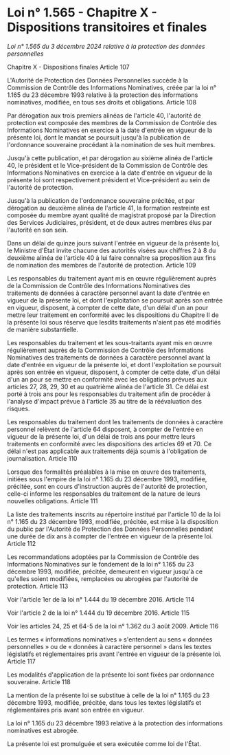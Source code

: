 # Loi n° 1.565 - Chapitre X - Dispositions transitoires et finales

*Loi n° 1.565 du 3 décembre 2024 relative à la protection des données personnelles*

Chapitre X - Dispositions finales
Article 107

L'Autorité de Protection des Données Personnelles succède à la Commission de Contrôle des Informations Nominatives, créée par la loi n° 1.165 du 23 décembre 1993 relative à la protection des informations nominatives, modifiée, en tous ses droits et obligations.
Article 108

Par dérogation aux trois premiers alinéas de l'article 40, l'autorité de protection est composée des membres de la Commission de Contrôle des Informations Nominatives en exercice à la date d'entrée en vigueur de la présente loi, dont le mandat se poursuit jusqu'à la publication de l'ordonnance souveraine procédant à la nomination de ses huit membres.

Jusqu'à cette publication, et par dérogation au sixième alinéa de l'article 40, le président et le Vice-président de la Commission de Contrôle des Informations Nominatives en exercice à la date d'entrée en vigueur de la présente loi sont respectivement président et Vice-président au sein de l'autorité de protection.

Jusqu'à la publication de l'ordonnance souveraine précitée, et par dérogation au deuxième alinéa de l'article 41, la formation restreinte est composée du membre ayant qualité de magistrat proposé par la Direction des Services Judiciaires, président, et de deux autres membres élus par l'autorité en son sein.

Dans un délai de quinze jours suivant l'entrée en vigueur de la présente loi, le Ministre d'État invite chacune des autorités visées aux chiffres 2 à 8 du deuxième alinéa de l'article 40 à lui faire connaître sa proposition aux fins de nomination des membres de l'autorité de protection.
Article 109

Les responsables du traitement ayant mis en œuvre régulièrement auprès de la Commission de Contrôle des Informations Nominatives des traitements de données à caractère personnel avant la date d'entrée en vigueur de la présente loi, et dont l'exploitation se poursuit après son entrée en vigueur, disposent, à compter de cette date, d'un délai d'un an pour mettre leur traitement en conformité avec les dispositions du Chapitre II de la présente loi sous réserve que lesdits traitements n'aient pas été modifiés de manière substantielle.

Les responsables du traitement et les sous-traitants ayant mis en œuvre régulièrement auprès de la Commission de Contrôle des Informations Nominatives des traitements de données à caractère personnel avant la date d'entrée en vigueur de la présente loi, et dont l'exploitation se poursuit après son entrée en vigueur, disposent, à compter de cette date, d'un délai d'un an pour se mettre en conformité avec les obligations prévues aux articles 27, 28, 29, 30 et au quatrième alinéa de l'article 31. Ce délai est porté à trois ans pour les responsables du traitement afin de procéder à l'analyse d'impact prévue à l'article 35 au titre de la réévaluation des risques.

Les responsables du traitement dont les traitements de données à caractère personnel relèvent de l'article 64 disposent, à compter de l'entrée en vigueur de la présente loi, d'un délai de trois ans pour mettre leurs traitements en conformité avec les dispositions des articles 69 et 70. Ce délai n'est pas applicable aux traitements déjà soumis à l'obligation de journalisation.
Article 110

Lorsque des formalités préalables à la mise en œuvre des traitements, initiées sous l'empire de la loi n° 1.165 du 23 décembre 1993, modifiée, précitée, sont en cours d'instruction auprès de l'autorité de protection, celle-ci informe les responsables du traitement de la nature de leurs nouvelles obligations.
Article 111

La liste des traitements inscrits au répertoire institué par l'article 10 de la loi n° 1.165 du 23 décembre 1993, modifiée, précitée, est mise à la disposition du public par l'Autorité de Protection des Données Personnelles pendant une durée de dix ans à compter de l'entrée en vigueur de la présente loi.
Article 112

Les recommandations adoptées par la Commission de Contrôle des Informations Nominatives sur le fondement de la loi n° 1.165 du 23 décembre 1993, modifiée, précitée, demeurent en vigueur jusqu'à ce qu'elles soient modifiées, remplacées ou abrogées par l'autorité de protection.
Article 113

Voir l'article 1er de la loi n° 1.444 du 19 décembre 2016.
Article 114

Voir l'article 2 de la loi n° 1.444 du 19 décembre 2016.
Article 115

Voir les articles 24, 25 et 64-5 de la loi n° 1.362 du 3 août 2009.
Article 116

Les termes « informations nominatives » s'entendent au sens « données personnelles » ou de « données à caractère personnel » dans les textes législatifs et réglementaires pris avant l'entrée en vigueur de la présente loi.
Article 117

Les modalités d'application de la présente loi sont fixées par ordonnance souveraine.
Article 118

La mention de la présente loi se substitue à celle de la loi n° 1.165 du 23 décembre 1993, modifiée, précitée, dans tous les textes législatifs et réglementaires pris avant son entrée en vigueur.

La loi n° 1.165 du 23 décembre 1993 relative à la protection des informations nominatives est abrogée.

La présente loi est promulguée et sera exécutée comme loi de l'État.
